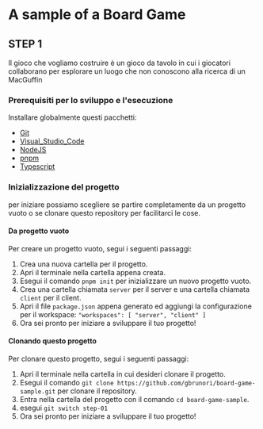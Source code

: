 # A sample of a Board Game

## STEP 1

Il gioco che vogliamo costruire è un gioco da tavolo in cui i giocatori collaborano per esplorare un luogo che non conoscono alla ricerca di un MacGuffin

### Prerequisiti per lo sviluppo e l'esecuzione

Installare globalmente questi pacchetti:

- [Git]
- [Visual_Studio_Code]
- [NodeJS]
- [pnpm]
- [Typescript]

### Inizializzazione del progetto

per iniziare possiamo scegliere se partire completamente da un progetto vuoto o se clonare questo repository per facilitarci le cose.

#### Da progetto vuoto

Per creare un progetto vuoto, segui i seguenti passaggi:

1. Crea una nuova cartella per il progetto.
2. Apri il terminale nella cartella appena creata.
3. Esegui il comando `pnpm init` per inizializzare un nuovo progetto vuoto.
4. Crea una cartella chiamata `server` per il server e una cartella chiamata `client` per il client.
5. Apri il file `package.json` appena generato ed aggiungi la configurazione per il workspace:
   `"workspaces": [ "server", "client" ]`
6. Ora sei pronto per iniziare a sviluppare il tuo progetto!

#### Clonando questo progetto

Per clonare questo progetto, segui i seguenti passaggi:

1. Apri il terminale nella cartella in cui desideri clonare il progetto.
2. Esegui il comando `git clone https://github.com/gbrunori/board-game-sample.git` per clonare il repository.
3. Entra nella cartella del progetto con il comando `cd board-game-sample`.
4. esegui `git switch step-01`
5. Ora sei pronto per iniziare a sviluppare il tuo progetto!

<!-- Link Mapper -->
[Git]: https://git-scm.com/downloads
[NodeJS]: https://nodejs.org/en/download/
[pnpm]: https://pnpm.io/installation
[Typescript]: https://www.typescriptlang.org/download
[Visual_Studio_Code]: https://code.visualstudio.com/download
